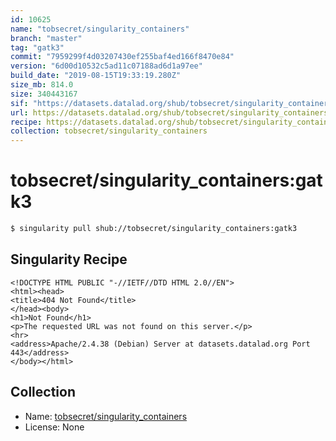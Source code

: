 ```yaml
---
id: 10625
name: "tobsecret/singularity_containers"
branch: "master"
tag: "gatk3"
commit: "7959299f4d03207430ef255baf4ed166f8470e84"
version: "6d00d10532c5ad11c07188ad6d1a97ee"
build_date: "2019-08-15T19:33:19.280Z"
size_mb: 814.0
size: 340443167
sif: "https://datasets.datalad.org/shub/tobsecret/singularity_containers/gatk3/2019-08-15-7959299f-6d00d105/6d00d10532c5ad11c07188ad6d1a97ee.sif"
url: https://datasets.datalad.org/shub/tobsecret/singularity_containers/gatk3/2019-08-15-7959299f-6d00d105/
recipe: https://datasets.datalad.org/shub/tobsecret/singularity_containers/gatk3/2019-08-15-7959299f-6d00d105/Singularity
collection: tobsecret/singularity_containers
---
```


# tobsecret/singularity_containers:gatk3

```bash
$ singularity pull shub://tobsecret/singularity_containers:gatk3
```

## Singularity Recipe

```singularity
<!DOCTYPE HTML PUBLIC "-//IETF//DTD HTML 2.0//EN">
<html><head>
<title>404 Not Found</title>
</head><body>
<h1>Not Found</h1>
<p>The requested URL was not found on this server.</p>
<hr>
<address>Apache/2.4.38 (Debian) Server at datasets.datalad.org Port 443</address>
</body></html>
```

## Collection

 - Name: [tobsecret/singularity_containers](https://github.com/tobsecret/singularity_containers)
 - License: None

